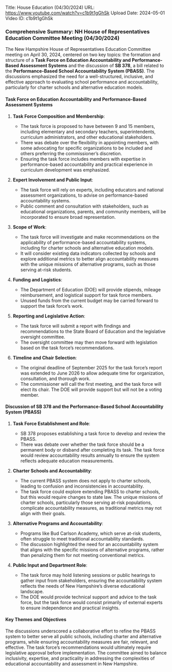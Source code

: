 Title: House Education (04/30/2024)
URL: https://www.youtube.com/watch?v=c1b9t1gGhSk
Upload Date: 2024-05-01
Video ID: c1b9t1gGhSk

### Comprehensive Summary: NH House of Representatives Education Committee Meeting (04/30/2024)

The New Hampshire House of Representatives Education Committee meeting on April 30, 2024, centered on two key topics: the formation and structure of a **Task Force on Education Accountability and Performance-Based Assessment Systems** and the discussion of **SB 378**, a bill related to the **Performance-Based School Accountability System (PBASS)**. The discussions emphasized the need for a well-structured, inclusive, and effective approach to evaluating school performance and accountability, particularly for charter schools and alternative education models.

#### Task Force on Education Accountability and Performance-Based Assessment Systems

1. **Task Force Composition and Membership**:  
   - The task force is proposed to have between 9 and 15 members, including elementary and secondary teachers, superintendents, curriculum administrators, and other educational stakeholders.  
   - There was debate over the flexibility in appointing members, with some advocating for specific organizations to be included and others preferring the commissioner’s discretion.  
   - Ensuring the task force includes members with expertise in performance-based accountability and practical experience in curriculum development was emphasized.  

2. **Expert Involvement and Public Input**:  
   - The task force will rely on experts, including educators and national assessment organizations, to advise on performance-based accountability systems.  
   - Public comment and consultation with stakeholders, such as educational organizations, parents, and community members, will be incorporated to ensure broad representation.  

3. **Scope of Work**:  
   - The task force will investigate and make recommendations on the applicability of performance-based accountability systems, including for charter schools and alternative education models.  
   - It will consider existing data indicators collected by schools and explore additional metrics to better align accountability measures with the unique missions of alternative programs, such as those serving at-risk students.  

4. **Funding and Logistics**:  
   - The Department of Education (DOE) will provide stipends, mileage reimbursement, and logistical support for task force members.  
   - Unused funds from the current budget may be carried forward to support the task force’s work.  

5. **Reporting and Legislative Action**:  
   - The task force will submit a report with findings and recommendations to the State Board of Education and the legislative oversight committee.  
   - The oversight committee may then move forward with legislation based on the task force’s recommendations.  

6. **Timeline and Chair Selection**:  
   - The original deadline of September 2025 for the task force’s report was extended to June 2026 to allow adequate time for organization, consultation, and thorough work.  
   - The commissioner will call the first meeting, and the task force will elect its chair. The DOE will provide support but will not be a voting member.  

#### Discussion of SB 378 and the Performance-Based School Accountability System (PBASS)

1. **Task Force Establishment and Role**:  
   - SB 378 proposes establishing a task force to develop and review the PBASS.  
   - There was debate over whether the task force should be a permanent body or disband after completing its task. The task force would review accountability results annually to ensure the system reflects adequate education measurements.  

2. **Charter Schools and Accountability**:  
   - The current PBASS system does not apply to charter schools, leading to confusion and inconsistencies in accountability.  
   - The task force could explore extending PBASS to charter schools, but this would require changes to state law. The unique missions of charter schools, particularly those serving at-risk populations, complicate accountability measures, as traditional metrics may not align with their goals.  

3. **Alternative Programs and Accountability**:  
   - Programs like Bud Carlson Academy, which serve at-risk students, often struggle to meet traditional accountability standards.  
   - The discussion highlighted the need for an accountability system that aligns with the specific missions of alternative programs, rather than penalizing them for not meeting conventional metrics.  

4. **Public Input and Department Role**:  
   - The task force may hold listening sessions or public hearings to gather input from stakeholders, ensuring the accountability system reflects the needs of New Hampshire’s diverse educational landscape.  
   - The DOE would provide technical support and advice to the task force, but the task force would consist primarily of external experts to ensure independence and practical insights.  

#### Key Themes and Objectives

The discussions underscored a collaborative effort to refine the PBASS system to better serve all public schools, including charter and alternative programs, while ensuring accountability measures are fair, relevant, and effective. The task force’s recommendations would ultimately require legislative approval before implementation. The committee aimed to balance inclusivity, expertise, and practicality in addressing the complexities of educational accountability and assessment in New Hampshire.
